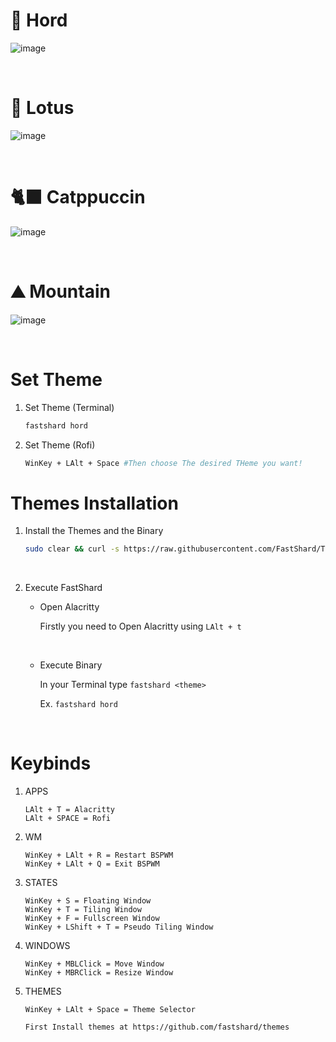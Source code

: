 # 🍁 Hord

![image](https://user-images.githubusercontent.com/117211251/204068505-ee1de7d1-0b0e-4cc4-ad58-4f2e172320dc.png)
    
<br />

# 🌼 Lotus

![image](https://media.discordapp.net/attachments/635625917623828520/1046578524355567697/image.png)
      
<br />

# 🐈‍⬛ Catppuccin

![image](https://user-images.githubusercontent.com/117211251/204863922-4c9e64a3-6515-45e8-81ee-02cf94c5b9db.png)
    
<br />

# ⛰️ Mountain

![image](https://user-images.githubusercontent.com/117211251/204980116-baf72bc1-e7d4-4737-9e4a-afc903828f05.png)
    
<br />

# Set Theme

1. Set Theme (Terminal)

    ```bash
    fastshard hord
    ```
    
1. Set Theme (Rofi)

    ```bash
    WinKey + LAlt + Space #Then choose The desired THeme you want!
    ```

# Themes Installation

1. Install the Themes and the Binary

    ```bash
    sudo clear && curl -s https://raw.githubusercontent.com/FastShard/Themes/main/Installer/install.sh | sh
    ```
<br />

2. Execute FastShard
  
    * Open Alacritty
   
      Firstly you need to Open Alacritty using `LAlt + t`
      
      <br />
      
    * Execute Binary
      
      In your Terminal type `fastshard <theme>`
      
      Ex. `fastshard hord`
      
<br />



# Keybinds

1. APPS

   ```
   LAlt + T = Alacritty
   LAlt + SPACE = Rofi
   ```
   
2. WM

   ```
   WinKey + LAlt + R = Restart BSPWM
   WinKey + LAlt + Q = Exit BSPWM
   ```

3. STATES

   ```
   WinKey + S = Floating Window
   WinKey + T = Tiling Window
   WinKey + F = Fullscreen Window
   WinKey + LShift + T = Pseudo Tiling Window
   ```
   
4. WINDOWS

   ```
   WinKey + MBLClick = Move Window
   WinKey + MBRClick = Resize Window
   ```

5. THEMES

   ```
   WinKey + LAlt + Space = Theme Selector
   
   First Install themes at https://github.com/fastshard/themes
   ```
